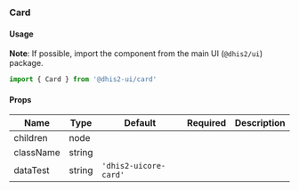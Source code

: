 ### Card

#### Usage

**Note**: If possible, import the component from the main UI (`@dhis2/ui`) package.


```js
import { Card } from '@dhis2-ui/card'
```


#### Props

|Name|Type|Default|Required|Description|
|---|---|---|---|---|
|children|node||||
|className|string||||
|dataTest|string|`'dhis2-uicore-card'`|||
